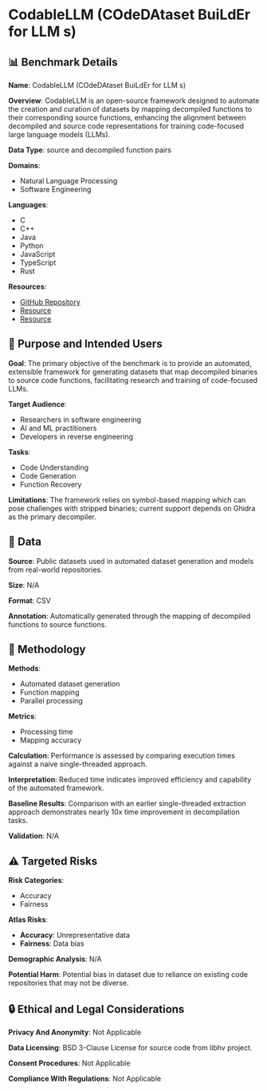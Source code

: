 # CodableLLM (COdeDAtaset BuiLdEr for LLM s)

## 📊 Benchmark Details

**Name**: CodableLLM (COdeDAtaset BuiLdEr for LLM s)

**Overview**: CodableLLM is an open-source framework designed to automate the creation and curation of datasets by mapping decompiled functions to their corresponding source functions, enhancing the alignment between decompiled and source code representations for training code-focused large language models (LLMs).

**Data Type**: source and decompiled function pairs

**Domains**:
- Natural Language Processing
- Software Engineering

**Languages**:
- C
- C++
- Java
- Python
- JavaScript
- TypeScript
- Rust

**Resources**:
- [GitHub Repository](https://github.com/dmanuel64/codablellm/)
- [Resource](https://pypi.org/project/codablellm/)
- [Resource](https://codablellm.readthedocs.io/en/latest/)

## 🎯 Purpose and Intended Users

**Goal**: The primary objective of the benchmark is to provide an automated, extensible framework for generating datasets that map decompiled binaries to source code functions, facilitating research and training of code-focused LLMs.

**Target Audience**:
- Researchers in software engineering
- AI and ML practitioners
- Developers in reverse engineering

**Tasks**:
- Code Understanding
- Code Generation
- Function Recovery

**Limitations**: The framework relies on symbol-based mapping which can pose challenges with stripped binaries; current support depends on Ghidra as the primary decompiler.

## 💾 Data

**Source**: Public datasets used in automated dataset generation and models from real-world repositories.

**Size**: N/A

**Format**: CSV

**Annotation**: Automatically generated through the mapping of decompiled functions to source functions.

## 🔬 Methodology

**Methods**:
- Automated dataset generation
- Function mapping
- Parallel processing

**Metrics**:
- Processing time
- Mapping accuracy

**Calculation**: Performance is assessed by comparing execution times against a naive single-threaded approach.

**Interpretation**: Reduced time indicates improved efficiency and capability of the automated framework.

**Baseline Results**: Comparison with an earlier single-threaded extraction approach demonstrates nearly 10x time improvement in decompilation tasks.

**Validation**: N/A

## ⚠️ Targeted Risks

**Risk Categories**:
- Accuracy
- Fairness

**Atlas Risks**:
- **Accuracy**: Unrepresentative data
- **Fairness**: Data bias

**Demographic Analysis**: N/A

**Potential Harm**: Potential bias in dataset due to reliance on existing code repositories that may not be diverse.

## 🔒 Ethical and Legal Considerations

**Privacy And Anonymity**: Not Applicable

**Data Licensing**: BSD 3-Clause License for source code from libhv project.

**Consent Procedures**: Not Applicable

**Compliance With Regulations**: Not Applicable
